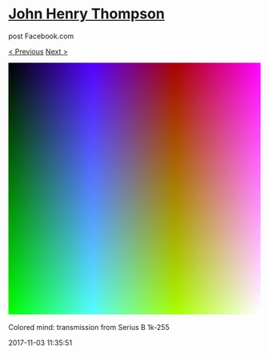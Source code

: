 # [John Henry Thompson](../README.md)
post Facebook.com

[< Previous](2017-11-03-3.md) [Next >](2017-10-31-1.md)

[![](../media/2017-11-03/Timeline-Photos-Colored-mind-transmission-from-Serius-B-1k-255.jpg)](../README.md)

Colored mind: transmission from Serius B 1k-255

2017-11-03 11:35:51